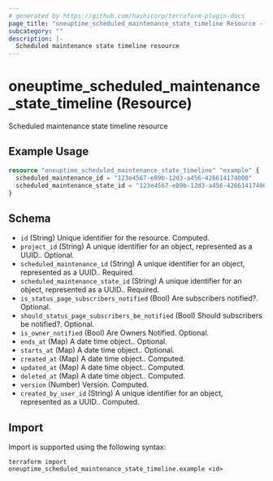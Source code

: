 ```yaml
---
# generated by https://github.com/hashicorp/terraform-plugin-docs
page_title: "oneuptime_scheduled_maintenance_state_timeline Resource - oneuptime"
subcategory: ""
description: |-
  Scheduled maintenance state timeline resource
---
```


# oneuptime_scheduled_maintenance_state_timeline (Resource)

Scheduled maintenance state timeline resource

## Example Usage

```terraform
resource "oneuptime_scheduled_maintenance_state_timeline" "example" {
  scheduled_maintenance_id = "123e4567-e89b-12d3-a456-426614174000"
  scheduled_maintenance_state_id = "123e4567-e89b-12d3-a456-426614174000"
}
```

## Schema

- `id` (String) Unique identifier for the resource. Computed.
- `project_id` (String) A unique identifier for an object, represented as a UUID.. Optional.
- `scheduled_maintenance_id` (String) A unique identifier for an object, represented as a UUID.. Required.
- `scheduled_maintenance_state_id` (String) A unique identifier for an object, represented as a UUID.. Required.
- `is_status_page_subscribers_notified` (Bool) Are subscribers notified?. Optional.
- `should_status_page_subscribers_be_notified` (Bool) Should subscribers be notified?. Optional.
- `is_owner_notified` (Bool) Are Owners Notified. Optional.
- `ends_at` (Map) A date time object.. Optional.
- `starts_at` (Map) A date time object.. Optional.
- `created_at` (Map) A date time object.. Computed.
- `updated_at` (Map) A date time object.. Computed.
- `deleted_at` (Map) A date time object.. Computed.
- `version` (Number) Version. Computed.
- `created_by_user_id` (String) A unique identifier for an object, represented as a UUID.. Computed.

## Import

Import is supported using the following syntax:

```shell
terraform import oneuptime_scheduled_maintenance_state_timeline.example <id>
```
